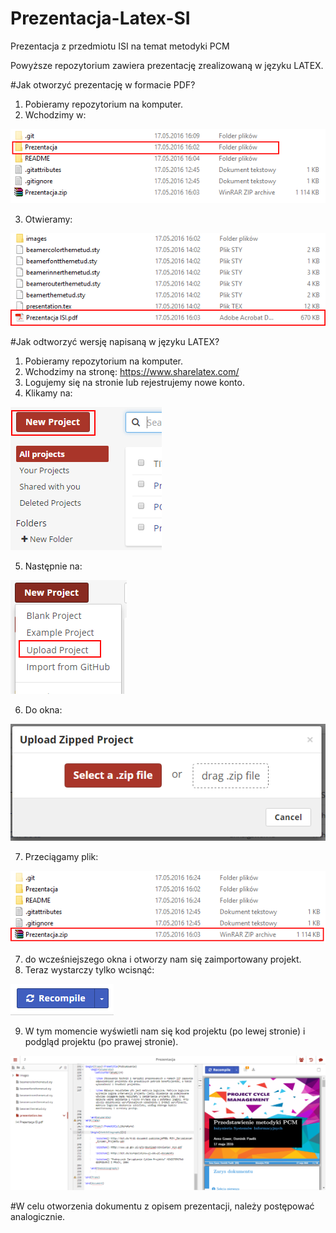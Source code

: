 # Prezentacja-Latex-SI
Prezentacja z przedmiotu ISI na temat metodyki PCM

Powyższe repozytorium zawiera prezentację zrealizowaną w języku LATEX.

#Jak otworzyć prezentację w formacie PDF?

1. Pobieramy repozytorium na komputer.
2. Wchodzimy w:

![alt tag](README/1.PNG)

3. Otwieramy:

![alt tag](README/2.PNG)

#Jak odtworzyć wersję napisaną w języku LATEX?

1. Pobieramy repozytorium na komputer.
2. Wchodzimy na stronę: https://www.sharelatex.com/
3. Logujemy się na stronie lub rejestrujemy nowe konto.
4. Klikamy na:

![alt tag](README/3.PNG)

5. Następnie na:

![alt tag](README/4.PNG)

6. Do okna:

![alt tag](README/5.PNG)

7. Przeciągamy plik:

![alt tag](README/6.PNG)

7. do wcześniejszego okna i otworzy nam się zaimportowany projekt.
8. Teraz wystarczy tylko wcisnąć:

![alt tag](README/7.PNG)

9. W tym momencie wyświetli nam się kod projektu (po lewej stronie) i podgląd projektu (po prawej stronie).

![alt tag](README/8.PNG)

#W celu otworzenia dokumentu z opisem prezentacji, należy postępować analogicznie.
